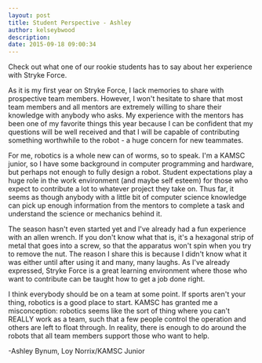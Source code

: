 ```yaml
---
layout: post
title: Student Perspective - Ashley
author: kelseybwood
description:
date: 2015-09-18 09:00:34
---
```


Check out what one of our rookie students has to say about her experience with Stryke Force.

As it is my first year on Stryke Force, I lack memories to share with prospective team members. However, I won't hesitate to share that most team members and all mentors are extremely willing to share their knowledge with anybody who asks. My experience with the mentors has been one of my favorite things this year because I can be confident that my questions will be well received and that I will be capable of contributing something worthwhile to the robot - a huge concern for new teammates.

For me, robotics is a whole new can of worms, so to speak. I'm a KAMSC junior, so I have some background in computer programming and hardware, but perhaps not enough to fully design a robot. Student expectations play a huge role in the work environment (and maybe self esteem) for those who expect to contribute a lot to whatever project they take on. Thus far, it seems as though anybody with a little bit of computer science knowledge can pick up enough information from the mentors to complete a task and understand the science or mechanics behind it.

The season hasn't even started yet and I've already had a fun experience with an allen wrench. If you don't know what that is, it's a hexagonal strip of metal that goes into a screw, so that the apparatus won't spin when you try to remove the nut. The reason I share this is because I didn't know what it was either until after using it and many, many laughs. As I've already expressed, Stryke Force is a great learning environment where those who want to contribute can be taught how to get a job done right.

I think everybody should be on a team at some point. If sports aren't your thing, robotics is a good place to start. KAMSC has granted me a misconception: robotics seems like the sort of thing where you can't REALLY work as a team, such that a few people control the operation and others are left to float through. In reality, there is enough to do around the robots that all team members support those who want to help.

-Ashley Bynum, Loy Norrix/KAMSC Junior
